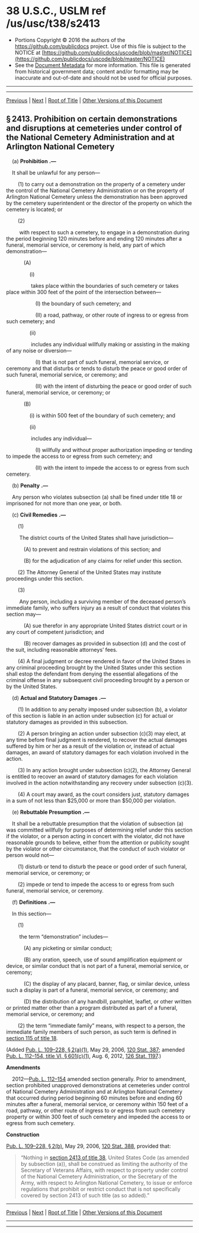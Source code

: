 ---
---

# 38 U.S.C., USLM ref /us/usc/t38/s2413

* Portions Copyright © 2016 the authors of the https://github.com/publicdocs project.
  Use of this file is subject to the NOTICE at [https://github.com/publicdocs/uscode/blob/master/NOTICE](https://github.com/publicdocs/uscode/blob/master/NOTICE)
* See the [Document Metadata](././../../../../..//README.md) for more information.
  This file is generated from historical government data; content and/or formatting may be inaccurate and out-of-date and should not be used for official purposes.

----------
----------

[Previous](./../../../../..//us/usc/t38/ptII/ch24/m__us_usc_t38_s2412.md) | [Next](./../../../../..//us/usc/t38/ptII/ch24/m__us_usc_t38_s2414.md) | [Root of Title](./../../../../../) | [Other Versions of this Document](https://publicdocs.github.io/go/links?ns=uslm&ref=%2Fus%2Fusc%2Ft38%2Fs2413)

## § 2413. Prohibition on certain demonstrations and disruptions at cemeteries under control of the National Cemetery Administration and at Arlington National Cemetery

    (a)  __Prohibition__  __.—__ 

    It shall be unlawful for any person—

        (1) to carry out a demonstration on the property of a cemetery under the control of the National Cemetery Administration or on the property of Arlington National Cemetery unless the demonstration has been approved by the cemetery superintendent or the director of the property on which the cemetery is located; or

        (2)

         with respect to such a cemetery, to engage in a demonstration during the period beginning 120 minutes before and ending 120 minutes after a funeral, memorial service, or ceremony is held, any part of which demonstration—

            (A)

                (i)

                 takes place within the boundaries of such cemetery or takes place within 300 feet of the point of the intersection between—

                    (I) the boundary of such cemetery; and

                    (II) a road, pathway, or other route of ingress to or egress from such cemetery; and

                (ii)

                 includes any individual willfully making or assisting in the making of any noise or diversion—

                    (I) that is not part of such funeral, memorial service, or ceremony and that disturbs or tends to disturb the peace or good order of such funeral, memorial service, or ceremony; and

                    (II) with the intent of disturbing the peace or good order of such funeral, memorial service, or ceremony; or

            (B)

                (i) is within 500 feet of the boundary of such cemetery; and

                (ii)

                 includes any individual—

                    (I) willfully and without proper authorization impeding or tending to impede the access to or egress from such cemetery; and

                    (II) with the intent to impede the access to or egress from such cemetery.

    (b)  __Penalty__  __.—__ 

    Any person who violates subsection (a) shall be fined under title 18 or imprisoned for not more than one year, or both.

    (c)  __Civil Remedies__  __.—__ 

        (1)

         The district courts of the United States shall have jurisdiction—

            (A) to prevent and restrain violations of this section; and

            (B) for the adjudication of any claims for relief under this section.

        (2) The Attorney General of the United States may institute proceedings under this section.

        (3)

         Any person, including a surviving member of the deceased person’s immediate family, who suffers injury as a result of conduct that violates this section may—

            (A) sue therefor in any appropriate United States district court or in any court of competent jurisdiction; and

            (B) recover damages as provided in subsection (d) and the cost of the suit, including reasonable attorneys’ fees.

        (4) A final judgment or decree rendered in favor of the United States in any criminal proceeding brought by the United States under this section shall estop the defendant from denying the essential allegations of the criminal offense in any subsequent civil proceeding brought by a person or by the United States.

    (d)  __Actual and Statutory Damages__  __.—__ 

        (1) In addition to any penalty imposed under subsection (b), a violator of this section is liable in an action under subsection (c) for actual or statutory damages as provided in this subsection.

        (2) A person bringing an action under subsection (c)(3) may elect, at any time before final judgment is rendered, to recover the actual damages suffered by him or her as a result of the violation or, instead of actual damages, an award of statutory damages for each violation involved in the action.

        (3) In any action brought under subsection (c)(2), the Attorney General is entitled to recover an award of statutory damages for each violation involved in the action notwithstanding any recovery under subsection (c)(3).

        (4) A court may award, as the court considers just, statutory damages in a sum of not less than $25,000 or more than $50,000 per violation.

    (e)  __Rebuttable Presumption__  __.—__ 

    It shall be a rebuttable presumption that the violation of subsection (a) was committed willfully for purposes of determining relief under this section if the violator, or a person acting in concert with the violator, did not have reasonable grounds to believe, either from the attention or publicity sought by the violator or other circumstance, that the conduct of such violator or person would not—

        (1) disturb or tend to disturb the peace or good order of such funeral, memorial service, or ceremony; or

        (2) impede or tend to impede the access to or egress from such funeral, memorial service, or ceremony.

    (f)  __Definitions__  __.—__ 

    In this section—

        (1)

         the term “demonstration” includes—

            (A) any picketing or similar conduct;

            (B) any oration, speech, use of sound amplification equipment or device, or similar conduct that is not part of a funeral, memorial service, or ceremony;

            (C) the display of any placard, banner, flag, or similar device, unless such a display is part of a funeral, memorial service, or ceremony; and

            (D) the distribution of any handbill, pamphlet, leaflet, or other written or printed matter other than a program distributed as part of a funeral, memorial service, or ceremony; and

        (2) the term “immediate family” means, with respect to a person, the immediate family members of such person, as such term is defined in [section 115 of title 18][/us/usc/t18/s115].

(Added [Pub. L. 109–228, § 2(a)(1)][/us/pl/109/228/s2/a/1], May 29, 2006, [120 Stat. 387][/us/stat/120/387]; amended [Pub. L. 112–154, title VI, § 601(c)(1)][/us/pl/112/154/s601/c/1], Aug. 6, 2012, [126 Stat. 1197][/us/stat/126/1197].)

 __Amendments__ 

    2012—[Pub. L. 112–154][/us/pl/112/154] amended section generally. Prior to amendment, section prohibited unapproved demonstrations at cemeteries under control of National Cemetery Administration and at Arlington National Cemetery that occurred during period beginning 60 minutes before and ending 60 minutes after a funeral, memorial service, or ceremony within 150 feet of a road, pathway, or other route of ingress to or egress from such cemetery property or within 300 feet of such cemetery and impeded the access to or egress from such cemetery.

 __Construction__ 

[Pub. L. 109–228, § 2(b)][/us/pl/109/228/s2/b], May 29, 2006, [120 Stat. 388][/us/stat/120/388], provided that: 

> “Nothing in [section 2413 of title 38][/us/usc/t38/s2413], United States Code (as amended by subsection (a)), shall be construed as limiting the authority of the Secretary of Veterans Affairs, with respect to property under control of the National Cemetery Administration, or the Secretary of the Army, with respect to Arlington National Cemetery, to issue or enforce regulations that prohibit or restrict conduct that is not specifically covered by section 2413 of such title (as so added).”

----------

[Previous](./../../../../..//us/usc/t38/ptII/ch24/m__us_usc_t38_s2412.md) | [Next](./../../../../..//us/usc/t38/ptII/ch24/m__us_usc_t38_s2414.md) | [Root of Title](./../../../../../) | [Other Versions of this Document](https://publicdocs.github.io/go/links?ns=uslm&ref=%2Fus%2Fusc%2Ft38%2Fs2413)

----------
----------

[/us/usc/t18/s115]: https://publicdocs.github.io/go/links?ns=uslm&ref=%2Fus%2Fusc%2Ft18%2Fs115
[/us/pl/109/228/s2/a/1]: https://publicdocs.github.io/go/links?ns=uslm&ref=%2Fus%2Fpl%2F109%2F228%2Fs2%2Fa%2F1
[/us/stat/120/387]: https://publicdocs.github.io/go/links?ns=uslm&ref=%2Fus%2Fstat%2F120%2F387
[/us/pl/112/154/s601/c/1]: https://publicdocs.github.io/go/links?ns=uslm&ref=%2Fus%2Fpl%2F112%2F154%2Fs601%2Fc%2F1
[/us/stat/126/1197]: https://publicdocs.github.io/go/links?ns=uslm&ref=%2Fus%2Fstat%2F126%2F1197
[/us/pl/112/154]: https://publicdocs.github.io/go/links?ns=uslm&ref=%2Fus%2Fpl%2F112%2F154
[/us/pl/109/228/s2/b]: https://publicdocs.github.io/go/links?ns=uslm&ref=%2Fus%2Fpl%2F109%2F228%2Fs2%2Fb
[/us/stat/120/388]: https://publicdocs.github.io/go/links?ns=uslm&ref=%2Fus%2Fstat%2F120%2F388
[/us/usc/t38/s2413]: https://publicdocs.github.io/go/links?ns=uslm&ref=%2Fus%2Fusc%2Ft38%2Fs2413


